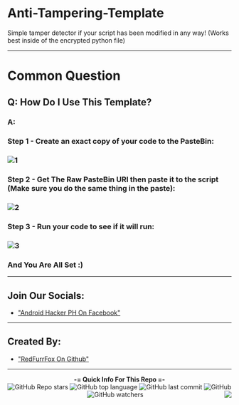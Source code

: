 # Anti-Tampering-Template
Simple tamper detector if your script has been modified in any way! (Works best inside of the encrypted python file)

---

# Common Question
## Q: How Do I Use This Template?
### A:
### Step 1 - Create an exact copy of your code to the PasteBin:
### ![1](https://user-images.githubusercontent.com/80197308/178091471-b1d0908b-cf3d-4a68-99b4-b99fb0fe611c.gif)
###
### Step 2 - Get The Raw PasteBin URl then paste it to the script (Make sure you do the same thing in the paste):
### ![2](https://user-images.githubusercontent.com/80197308/178091856-295974ec-b9d5-4305-a291-83d9a3843c37.gif)
###
### Step 3 - Run your code to see if it will run:
### ![3](https://user-images.githubusercontent.com/80197308/178091983-8ac17542-c488-4bd8-ba94-31cce62f3a69.gif)
###
### And You Are All Set :)

---

## Join Our Socials: 

 - ["Android Hacker PH On Facebook"](https://www.facebook.com/groups/1778790372291663)

---
  
## Created By: 
  
 - ["RedFurrFox On Github"](https://github.com/RedFurrFox)

---

<p align="center"> 
    <b>-= Quick Info For This Repo =-</b><br>
    <img alt="GitHub Repo stars" src="https://img.shields.io/github/stars/RedFurrFox/Anti-Tampering-Template?style=social">
    <img alt="GitHub top language" src="https://img.shields.io/github/languages/top/RedFurrFox/Anti-Tampering-Template">
    <img alt="GitHub last commit" src="https://img.shields.io/github/last-commit/RedFurrFox/Anti-Tampering-Template">
    <img alt="GitHub" src="https://img.shields.io/github/license/RedFurrFox/Anti-Tampering-Template">
    <img alt="GitHub watchers" src="https://img.shields.io/github/watchers/RedFurrFox/Anti-Tampering-Template?style=social">
    <img align="right" src="https://komarev.com/ghpvc/?username=RedFurrFox">
</p>
